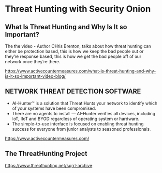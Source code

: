 # Threat Hunting with Security Onion
## What Is Threat Hunting and Why Is It so Important? 
The the video - Author CHris Brenton, talks about how threat hunting can either be protection based, this is how we keep the bad people out or they’re response based, this is how we get the bad people off of our network once they’re there. 

https://www.activecountermeasures.com/what-is-threat-hunting-and-why-is-it-so-important-video-blog/

## NETWORK THREAT DETECTION SOFTWARE
* AI-Hunter™ is a solution that Threat Hunts your network to identify which of your systems have been compromised.  
* There are no agents to install — AI-Hunter verifies all devices, including IoT, IIoT and BYOD regardless of operating system or hardware.  
* The simple-to-use interface is focused on enabling threat hunting success for everyone from junior analysts to seasoned professionals.  

https://www.activecountermeasures.com/

## The ThreatHunting Project


https://www.threathunting.net/sqrrl-archive
